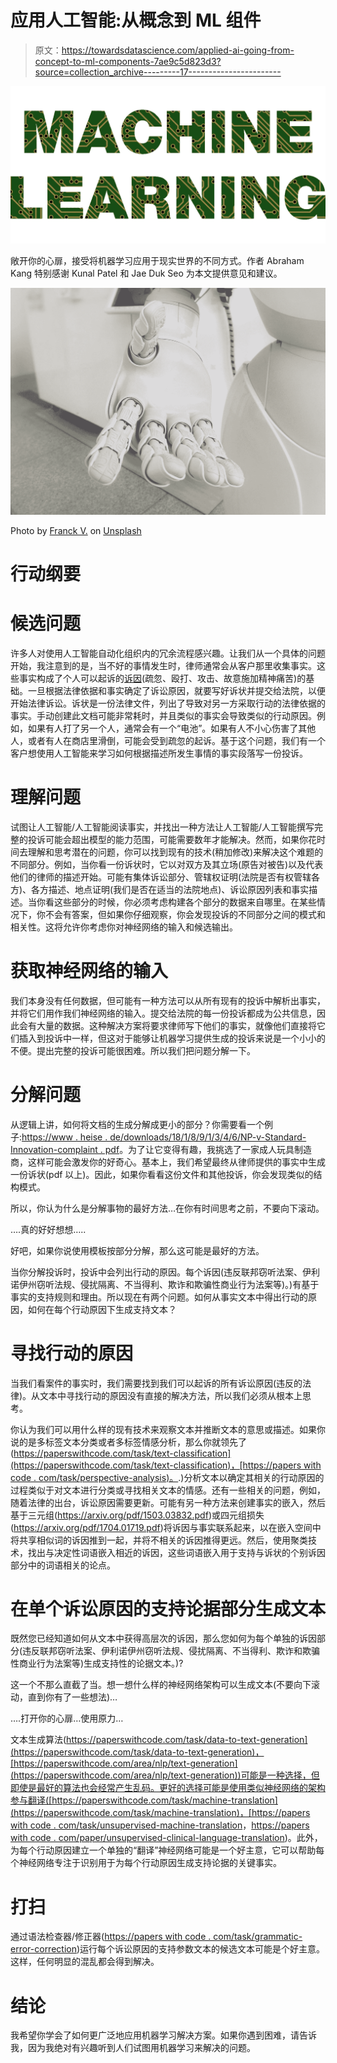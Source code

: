 # 应用人工智能:从概念到 ML 组件

> 原文：<https://towardsdatascience.com/applied-ai-going-from-concept-to-ml-components-7ae9c5d823d3?source=collection_archive---------17----------------------->

![](img/782579722fdafe395aa6267d14c9fad0.png)

敞开你的心扉，接受将机器学习应用于现实世界的不同方式。作者 Abraham Kang 特别感谢 Kunal Patel 和 Jae Duk Seo 为本文提供意见和建议。

![](img/dedaa5c58bfee8a169f8ee30e9fcd46e.png)

Photo by [Franck V.](https://unsplash.com/@franckinjapan?utm_source=medium&utm_medium=referral) on [Unsplash](https://unsplash.com?utm_source=medium&utm_medium=referral)

# 行动纲要

# 候选问题

许多人对使用人工智能自动化组织内的冗余流程感兴趣。让我们从一个具体的问题开始，我注意到的是，当不好的事情发生时，律师通常会从客户那里收集事实。这些事实构成了个人可以起诉的[诉因](https://en.wikipedia.org/wiki/Cause_of_action)(疏忽、殴打、攻击、故意施加精神痛苦)的基础。一旦根据法律依据和事实确定了诉讼原因，就要写好诉状并提交给法院，以便开始法律诉讼。诉状是一份法律文件，列出了导致对另一方采取行动的法律依据的事实。手动创建此文档可能非常耗时，并且类似的事实会导致类似的行动原因。例如，如果有人打了另一个人，通常会有一个“电池”。如果有人不小心伤害了其他人，或者有人在商店里滑倒，可能会受到疏忽的起诉。基于这个问题，我们有一个客户想使用人工智能来学习如何根据描述所发生事情的事实段落写一份投诉。

# 理解问题

试图让人工智能/人工智能阅读事实，并找出一种方法让人工智能/人工智能撰写完整的投诉可能会超出模型的能力范围，可能需要数年才能解决。然而，如果你花时间去理解和思考潜在的问题，你可以找到现有的技术(稍加修改)来解决这个难题的不同部分。例如，当你看一份诉状时，它以对双方及其立场(原告对被告)以及代表他们的律师的描述开始。可能有集体诉讼部分、管辖权证明(法院是否有权管辖各方)、各方描述、地点证明(我们是否在适当的法院地点)、诉讼原因列表和事实描述。当你看这些部分的时候，你必须考虑构建各个部分的数据来自哪里。在某些情况下，你不会有答案，但如果你仔细观察，你会发现投诉的不同部分之间的模式和相关性。这将允许你考虑你对神经网络的输入和候选输出。

# 获取神经网络的输入

我们本身没有任何数据，但可能有一种方法可以从所有现有的投诉中解析出事实，并将它们用作我们神经网络的输入。提交给法院的每一份投诉都成为公共信息，因此会有大量的数据。这种解决方案将要求律师写下他们的事实，就像他们直接将它们插入到投诉中一样，但这对于能够让机器学习提供生成的投诉来说是一个小小的不便。提出完整的投诉可能很困难。所以我们把问题分解一下。

# 分解问题

从逻辑上讲，如何将文档的生成分解成更小的部分？你需要看一个例子:[https://www . heise . de/downloads/18/1/8/9/1/3/4/6/NP-v-Standard-Innovation-complaint . pdf](https://www.heise.de/downloads/18/1/8/9/1/3/4/6/NP-v-Standard-Innovation-Complaint.pdf)。为了让它变得有趣，我挑选了一家成人玩具制造商，这样可能会激发你的好奇心。基本上，我们希望最终从律师提供的事实中生成一份诉状(pdf 以上)。因此，如果你看看这份文件和其他投诉，你会发现类似的结构模式。

所以，你认为什么是分解事物的最好方法…在你有时间思考之前，不要向下滚动。

….真的好好想想…..

好吧，如果你说使用模板按部分分解，那么这可能是最好的方法。

当你分解投诉时，投诉中会列出行动的原因。每个诉因(违反联邦窃听法案、伊利诺伊州窃听法规、侵扰隔离、不当得利、欺诈和欺骗性商业行为法案等)。)有基于事实的支持规则和理由。所以现在有两个问题。如何从事实文本中得出行动的原因，如何在每个行动原因下生成支持文本？

# 寻找行动的原因

当我们看案件的事实时，我们需要找到我们可以起诉的所有诉讼原因(违反的法律)。从文本中寻找行动的原因没有直接的解决方法，所以我们必须从根本上思考。

你认为我们可以用什么样的现有技术来观察文本并推断文本的意思或描述。如果你说的是多标签文本分类或者多标签情感分析，那么你就领先了([https://paperswithcode.com/task/text-classification](https://paperswithcode.com/task/text-classification)，[https://papers with code . com/task/perspective-analysis)。](https://paperswithcode.com/task/sentiment-analysis).)分析文本以确定其相关的行动原因的过程类似于对文本进行分类或寻找相关文本的情感。还有一些相关的问题，例如，随着法律的出台，诉讼原因需要更新。可能有另一种方法来创建事实的嵌入，然后基于三元组(https://arxiv.org/pdf/1503.03832.pdf)或四元组损失(https://arxiv.org/pdf/1704.01719.pdf)将诉因与事实联系起来，以在嵌入空间中将共享相似词的诉因推到一起，并将不相关的诉因推得更远。然后，使用聚类技术，找出与决定性词语嵌入相近的诉因，这些词语嵌入用于支持与诉状的个别诉因部分中的词语相关的论点。

# 在单个诉讼原因的支持论据部分生成文本

既然您已经知道如何从文本中获得高层次的诉因，那么您如何为每个单独的诉因部分(违反联邦窃听法案、伊利诺伊州窃听法规、侵扰隔离、不当得利、欺诈和欺骗性商业行为法案等)生成支持性的论据文本。)?

这一个不那么直截了当。想一想什么样的神经网络架构可以生成文本(不要向下滚动，直到你有了一些想法)…

….打开你的心扉…使用原力…

文本生成算法([https://paperswithcode.com/task/data-to-text-generation](https://paperswithcode.com/task/data-to-text-generation)，[https://paperswithcode.com/area/nlp/text-generation](https://paperswithcode.com/area/nlp/text-generation))可能是一种选择，但即使是最好的算法也会经常产生乱码。更好的选择可能是使用类似神经网络的架构参与翻译([https://paperswithcode.com/task/machine-translation](https://paperswithcode.com/task/machine-translation)，[https://papers with code . com/task/unsupervised-machine-translation](https://paperswithcode.com/task/unsupervised-machine-translation)，[https://papers with code . com/paper/unsupervised-clinical-language-translation](https://paperswithcode.com/paper/unsupervised-clinical-language-translation))。此外，为每个行动原因建立一个单独的“翻译”神经网络可能是一个好主意，它可以帮助每个神经网络专注于识别用于为每个行动原因生成支持论据的关键事实。

# 打扫

通过语法检查器/修正器([https://papers with code . com/task/grammatic-error-correction](https://paperswithcode.com/task/grammatical-error-correction))运行每个诉讼原因的支持参数文本的候选文本可能是个好主意。这样，任何明显的混乱都会得到解决。

# 结论

我希望你学会了如何更广泛地应用机器学习解决方案。如果你遇到困难，请告诉我，因为我绝对有兴趣听到人们试图用机器学习来解决的问题。